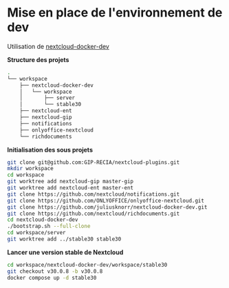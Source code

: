 # Mise en place de l'environnement de dev

Utilisation de [nextcloud-docker-dev](https://github.com/juliusknorr/nextcloud-docker-dev)

**Structure des projets**

```sh
.
└── workspace
    ├── nextcloud-docker-dev
    │   └── workspace
    │       ├── server
    │       └── stable30
    ├── nextcloud-ent
    ├── nextcloud-gip
    ├── notifications
    ├── onlyoffice-nextcloud
    └── richdocuments
```

**Initialisation des sous projets**

```sh
git clone git@github.com:GIP-RECIA/nextcloud-plugins.git
mkdir workspace
cd workspace
git worktree add nextcloud-gip master-gip
git worktree add nextcloud-ent master-ent
git clone https://github.com/nextcloud/notifications.git
git clone https://github.com/ONLYOFFICE/onlyoffice-nextcloud.git
git clone https://github.com/juliusknorr/nextcloud-docker-dev.git
git clone https://github.com/nextcloud/richdocuments.git
cd nextcloud-docker-dev
./bootstrap.sh --full-clone
cd workspace/server
git worktree add ../stable30 stable30
```

**Lancer une version stable de Nextcloud**

```sh
cd workspace/nextcloud-docker-dev/workspace/stable30
git checkout v30.0.8 -b v30.0.8
docker compose up -d stable30
```
